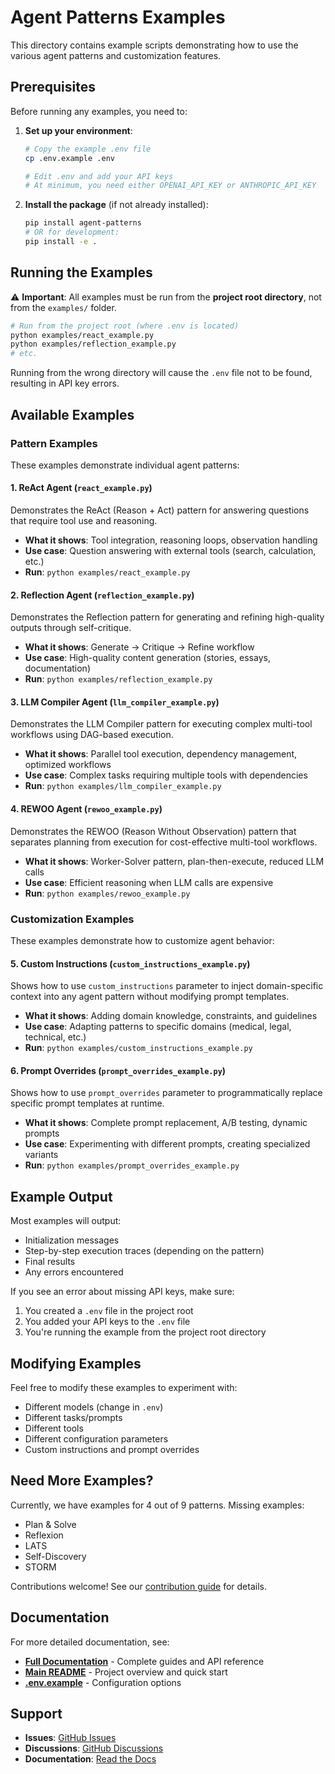 # Agent Patterns Examples

This directory contains example scripts demonstrating how to use the various agent patterns and customization features.

## Prerequisites

Before running any examples, you need to:

1. **Set up your environment**:
   ```bash
   # Copy the example .env file
   cp .env.example .env

   # Edit .env and add your API keys
   # At minimum, you need either OPENAI_API_KEY or ANTHROPIC_API_KEY
   ```

2. **Install the package** (if not already installed):
   ```bash
   pip install agent-patterns
   # OR for development:
   pip install -e .
   ```

## Running the Examples

⚠️ **Important**: All examples must be run from the **project root directory**, not from the `examples/` folder.

```bash
# Run from the project root (where .env is located)
python examples/react_example.py
python examples/reflection_example.py
# etc.
```

Running from the wrong directory will cause the `.env` file not to be found, resulting in API key errors.

## Available Examples

### Pattern Examples

These examples demonstrate individual agent patterns:

#### 1. ReAct Agent (`react_example.py`)
Demonstrates the ReAct (Reason + Act) pattern for answering questions that require tool use and reasoning.

- **What it shows**: Tool integration, reasoning loops, observation handling
- **Use case**: Question answering with external tools (search, calculation, etc.)
- **Run**: `python examples/react_example.py`

#### 2. Reflection Agent (`reflection_example.py`)
Demonstrates the Reflection pattern for generating and refining high-quality outputs through self-critique.

- **What it shows**: Generate → Critique → Refine workflow
- **Use case**: High-quality content generation (stories, essays, documentation)
- **Run**: `python examples/reflection_example.py`

#### 3. LLM Compiler Agent (`llm_compiler_example.py`)
Demonstrates the LLM Compiler pattern for executing complex multi-tool workflows using DAG-based execution.

- **What it shows**: Parallel tool execution, dependency management, optimized workflows
- **Use case**: Complex tasks requiring multiple tools with dependencies
- **Run**: `python examples/llm_compiler_example.py`

#### 4. REWOO Agent (`rewoo_example.py`)
Demonstrates the REWOO (Reason Without Observation) pattern that separates planning from execution for cost-effective multi-tool workflows.

- **What it shows**: Worker-Solver pattern, plan-then-execute, reduced LLM calls
- **Use case**: Efficient reasoning when LLM calls are expensive
- **Run**: `python examples/rewoo_example.py`

### Customization Examples

These examples demonstrate how to customize agent behavior:

#### 5. Custom Instructions (`custom_instructions_example.py`)
Shows how to use `custom_instructions` parameter to inject domain-specific context into any agent pattern without modifying prompt templates.

- **What it shows**: Adding domain knowledge, constraints, and guidelines
- **Use case**: Adapting patterns to specific domains (medical, legal, technical, etc.)
- **Run**: `python examples/custom_instructions_example.py`

#### 6. Prompt Overrides (`prompt_overrides_example.py`)
Shows how to use `prompt_overrides` parameter to programmatically replace specific prompt templates at runtime.

- **What it shows**: Complete prompt replacement, A/B testing, dynamic prompts
- **Use case**: Experimenting with different prompts, creating specialized variants
- **Run**: `python examples/prompt_overrides_example.py`

## Example Output

Most examples will output:
- Initialization messages
- Step-by-step execution traces (depending on the pattern)
- Final results
- Any errors encountered

If you see an error about missing API keys, make sure:
1. You created a `.env` file in the project root
2. You added your API keys to the `.env` file
3. You're running the example from the project root directory

## Modifying Examples

Feel free to modify these examples to experiment with:
- Different models (change in `.env`)
- Different tasks/prompts
- Different tools
- Different configuration parameters
- Custom instructions and prompt overrides

## Need More Examples?

Currently, we have examples for 4 out of 9 patterns. Missing examples:
- Plan & Solve
- Reflexion
- LATS
- Self-Discovery
- STORM

Contributions welcome! See our [contribution guide](https://agent-patterns.readthedocs.io/en/latest/) for details.

## Documentation

For more detailed documentation, see:
- **[Full Documentation](https://agent-patterns.readthedocs.io/en/latest/)** - Complete guides and API reference
- **[Main README](../README.md)** - Project overview and quick start
- **[.env.example](../.env.example)** - Configuration options

## Support

- **Issues**: [GitHub Issues](https://github.com/osok/agent-patterns/issues)
- **Discussions**: [GitHub Discussions](https://github.com/osok/agent-patterns/discussions)
- **Documentation**: [Read the Docs](https://agent-patterns.readthedocs.io/en/latest/)
